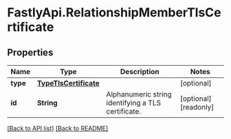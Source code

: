 # FastlyApi.RelationshipMemberTlsCertificate

## Properties

Name | Type | Description | Notes
------------ | ------------- | ------------- | -------------
**type** | [**TypeTlsCertificate**](TypeTlsCertificate.md) |  | [optional] 
**id** | **String** | Alphanumeric string identifying a TLS certificate. | [optional] [readonly] 



[[Back to API list]](../../README.md#endpoints) [[Back to README]](../../README.md)
